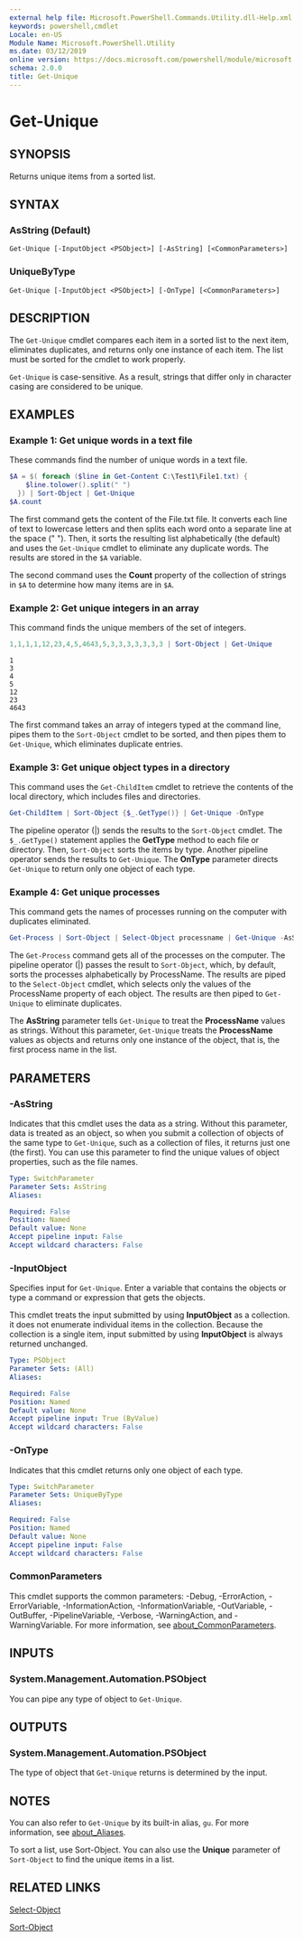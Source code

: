 ```yaml
---
external help file: Microsoft.PowerShell.Commands.Utility.dll-Help.xml
keywords: powershell,cmdlet
Locale: en-US
Module Name: Microsoft.PowerShell.Utility
ms.date: 03/12/2019
online version: https://docs.microsoft.com/powershell/module/microsoft.powershell.utility/get-unique?view=powershell-5.1&WT.mc_id=ps-gethelp
schema: 2.0.0
title: Get-Unique
---
```

# Get-Unique

## SYNOPSIS
Returns unique items from a sorted list.

## SYNTAX

### AsString (Default)

```
Get-Unique [-InputObject <PSObject>] [-AsString] [<CommonParameters>]
```

### UniqueByType

```
Get-Unique [-InputObject <PSObject>] [-OnType] [<CommonParameters>]
```

## DESCRIPTION

The `Get-Unique` cmdlet compares each item in a sorted list to the next item, eliminates duplicates,
and returns only one instance of each item. The list must be sorted for the cmdlet to work properly.

`Get-Unique` is case-sensitive. As a result, strings that differ only in character casing are
considered to be unique.

## EXAMPLES

### Example 1: Get unique words in a text file

These commands find the number of unique words in a text file.

```powershell
$A = $( foreach ($line in Get-Content C:\Test1\File1.txt) {
    $line.tolower().split(" ")
  }) | Sort-Object | Get-Unique
$A.count
```

The first command gets the content of the File.txt file. It converts each line of text to lowercase
letters and then splits each word onto a separate line at the space (" "). Then, it sorts the
resulting list alphabetically (the default) and uses the `Get-Unique` cmdlet to eliminate any
duplicate words. The results are stored in the `$A` variable.

The second command uses the **Count** property of the collection of strings in `$A` to determine how
many items are in `$A`.

### Example 2: Get unique integers in an array

This command finds the unique members of the set of integers.

```powershell
1,1,1,1,12,23,4,5,4643,5,3,3,3,3,3,3,3 | Sort-Object | Get-Unique
```

```Output
1
3
4
5
12
23
4643
```

The first command takes an array of integers typed at the command line, pipes them to the
`Sort-Object` cmdlet to be sorted, and then pipes them to `Get-Unique`, which eliminates duplicate
entries.

### Example 3: Get unique object types in a directory

This command uses the `Get-ChildItem` cmdlet to retrieve the contents of the local directory, which
includes files and directories.

```powershell
Get-ChildItem | Sort-Object {$_.GetType()} | Get-Unique -OnType
```

The pipeline operator (|) sends the results to the `Sort-Object` cmdlet. The `$_.GetType()`
statement applies the **GetType** method to each file or directory. Then, `Sort-Object` sorts the
items by type. Another pipeline operator sends the results to `Get-Unique`. The **OnType** parameter
directs `Get-Unique` to return only one object of each type.

### Example 4: Get unique processes

This command gets the names of processes running on the computer with duplicates eliminated.

```powershell
Get-Process | Sort-Object | Select-Object processname | Get-Unique -AsString
```

The `Get-Process` command gets all of the processes on the computer. The pipeline operator (|)
passes the result to `Sort-Object`, which, by default, sorts the processes alphabetically by
ProcessName. The results are piped to the `Select-Object` cmdlet, which selects only the values of
the ProcessName property of each object. The results are then piped to `Get-Unique` to eliminate
duplicates.

The **AsString** parameter tells `Get-Unique` to treat the **ProcessName** values as strings.
Without this parameter, `Get-Unique` treats the **ProcessName** values as objects and returns only
one instance of the object, that is, the first process name in the list.

## PARAMETERS

### -AsString

Indicates that this cmdlet uses the data as a string. Without this parameter, data is treated as an
object, so when you submit a collection of objects of the same type to `Get-Unique`, such as a
collection of files, it returns just one (the first). You can use this parameter to find the unique
values of object properties, such as the file names.

```yaml
Type: SwitchParameter
Parameter Sets: AsString
Aliases:

Required: False
Position: Named
Default value: None
Accept pipeline input: False
Accept wildcard characters: False
```

### -InputObject

Specifies input for `Get-Unique`. Enter a variable that contains the objects or type a command or
expression that gets the objects.

This cmdlet treats the input submitted by using **InputObject** as a collection. it does not
enumerate individual items in the collection. Because the collection is a single item, input
submitted by using **InputObject** is always returned unchanged.

```yaml
Type: PSObject
Parameter Sets: (All)
Aliases:

Required: False
Position: Named
Default value: None
Accept pipeline input: True (ByValue)
Accept wildcard characters: False
```

### -OnType

Indicates that this cmdlet returns only one object of each type.

```yaml
Type: SwitchParameter
Parameter Sets: UniqueByType
Aliases:

Required: False
Position: Named
Default value: None
Accept pipeline input: False
Accept wildcard characters: False
```

### CommonParameters

This cmdlet supports the common parameters: -Debug, -ErrorAction, -ErrorVariable,
-InformationAction, -InformationVariable, -OutVariable, -OutBuffer, -PipelineVariable, -Verbose,
-WarningAction, and -WarningVariable. For more information, see [about_CommonParameters](https://go.microsoft.com/fwlink/?LinkID=113216).

## INPUTS

### System.Management.Automation.PSObject

You can pipe any type of object to `Get-Unique`.

## OUTPUTS

### System.Management.Automation.PSObject

The type of object that `Get-Unique` returns is determined by the input.

## NOTES

You can also refer to `Get-Unique` by its built-in alias, `gu`. For more information, see [about_Aliases](../Microsoft.PowerShell.Core/About/about_Aliases.md).

To sort a list, use Sort-Object. You can also use the **Unique** parameter of `Sort-Object` to find
the unique items in a list.

## RELATED LINKS

[Select-Object](Select-Object.md)

[Sort-Object](Sort-Object.md)
